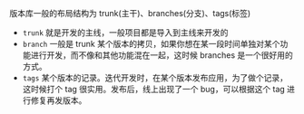 版本库一般的布局结构为 trunk(主干)、branches(分支)、tags(标签)

- `trunk` 就是开发的主线，一般项目都是导入到主线来开发的
- `branch` 一般是 trunk 某个版本的拷贝，如果你想在某一段时间单独对某个功能进行开发，而不像和其他功能混在一起，这时候 branches 是一个很好用的方式。
- `tags` 某个版本的记录。迭代开发时，在某个版本发布应用，为了做个记录，这时候打个 tag 很实用。发布后，线上出现了一个 bug，可以根据这个 tag 进行修复再发版本。
